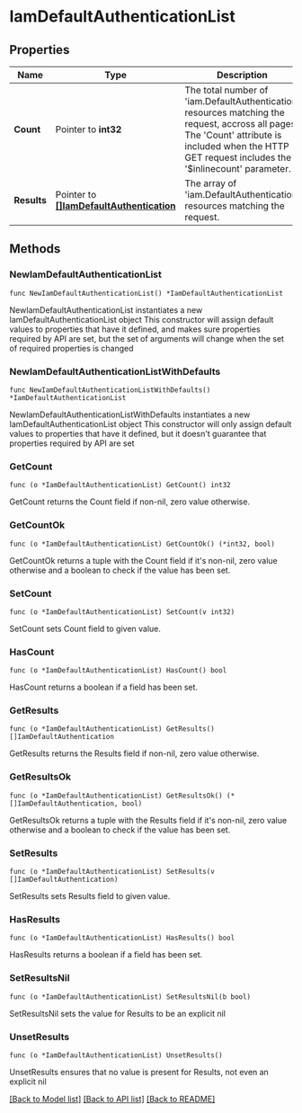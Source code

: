 # IamDefaultAuthenticationList

## Properties

Name | Type | Description | Notes
------------ | ------------- | ------------- | -------------
**Count** | Pointer to **int32** | The total number of &#39;iam.DefaultAuthentication&#39; resources matching the request, accross all pages. The &#39;Count&#39; attribute is included when the HTTP GET request includes the &#39;$inlinecount&#39; parameter. | [optional] 
**Results** | Pointer to [**[]IamDefaultAuthentication**](IamDefaultAuthentication.md) | The array of &#39;iam.DefaultAuthentication&#39; resources matching the request. | [optional] 

## Methods

### NewIamDefaultAuthenticationList

`func NewIamDefaultAuthenticationList() *IamDefaultAuthenticationList`

NewIamDefaultAuthenticationList instantiates a new IamDefaultAuthenticationList object
This constructor will assign default values to properties that have it defined,
and makes sure properties required by API are set, but the set of arguments
will change when the set of required properties is changed

### NewIamDefaultAuthenticationListWithDefaults

`func NewIamDefaultAuthenticationListWithDefaults() *IamDefaultAuthenticationList`

NewIamDefaultAuthenticationListWithDefaults instantiates a new IamDefaultAuthenticationList object
This constructor will only assign default values to properties that have it defined,
but it doesn't guarantee that properties required by API are set

### GetCount

`func (o *IamDefaultAuthenticationList) GetCount() int32`

GetCount returns the Count field if non-nil, zero value otherwise.

### GetCountOk

`func (o *IamDefaultAuthenticationList) GetCountOk() (*int32, bool)`

GetCountOk returns a tuple with the Count field if it's non-nil, zero value otherwise
and a boolean to check if the value has been set.

### SetCount

`func (o *IamDefaultAuthenticationList) SetCount(v int32)`

SetCount sets Count field to given value.

### HasCount

`func (o *IamDefaultAuthenticationList) HasCount() bool`

HasCount returns a boolean if a field has been set.

### GetResults

`func (o *IamDefaultAuthenticationList) GetResults() []IamDefaultAuthentication`

GetResults returns the Results field if non-nil, zero value otherwise.

### GetResultsOk

`func (o *IamDefaultAuthenticationList) GetResultsOk() (*[]IamDefaultAuthentication, bool)`

GetResultsOk returns a tuple with the Results field if it's non-nil, zero value otherwise
and a boolean to check if the value has been set.

### SetResults

`func (o *IamDefaultAuthenticationList) SetResults(v []IamDefaultAuthentication)`

SetResults sets Results field to given value.

### HasResults

`func (o *IamDefaultAuthenticationList) HasResults() bool`

HasResults returns a boolean if a field has been set.

### SetResultsNil

`func (o *IamDefaultAuthenticationList) SetResultsNil(b bool)`

 SetResultsNil sets the value for Results to be an explicit nil

### UnsetResults
`func (o *IamDefaultAuthenticationList) UnsetResults()`

UnsetResults ensures that no value is present for Results, not even an explicit nil

[[Back to Model list]](../README.md#documentation-for-models) [[Back to API list]](../README.md#documentation-for-api-endpoints) [[Back to README]](../README.md)


